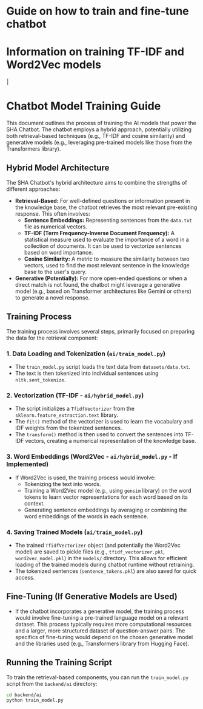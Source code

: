 # Guide on how to train and fine-tune chatbot

# Information on training TF-IDF and Word2Vec models

│

# Chatbot Model Training Guide

This document outlines the process of training the AI models that power the SHA Chatbot. The chatbot employs a hybrid approach, potentially utilizing both retrieval-based techniques (e.g., TF-IDF and cosine similarity) and generative models (e.g., leveraging pre-trained models like those from the Transformers library).

## Hybrid Model Architecture

The SHA Chatbot's hybrid architecture aims to combine the strengths of different approaches:

- **Retrieval-Based:** For well-defined questions or information present in the knowledge base, the chatbot retrieves the most relevant pre-existing response. This often involves:
  - **Sentence Embeddings:** Representing sentences from the `data.txt` file as numerical vectors.
  - **TF-IDF (Term Frequency-Inverse Document Frequency):** A statistical measure used to evaluate the importance of a word in a collection of documents. It can be used to vectorize sentences based on word importance.
  - **Cosine Similarity:** A metric to measure the similarity between two vectors, used to find the most relevant sentence in the knowledge base to the user's query.
- **Generative (Potentially):** For more open-ended questions or when a direct match is not found, the chatbot might leverage a generative model (e.g., based on Transformer architectures like Gemini or others) to generate a novel response.

## Training Process

The training process involves several steps, primarily focused on preparing the data for the retrieval component:

### 1. Data Loading and Tokenization (`ai/train_model.py`)

- The `train_model.py` script loads the text data from `datasets/data.txt`.
- The text is then tokenized into individual sentences using `nltk.sent_tokenize`.

### 2. Vectorization (TF-IDF - `ai/hybrid_model.py`)

- The script initializes a `TfidfVectorizer` from the `sklearn.feature_extraction.text` library.
- The `fit()` method of the vectorizer is used to learn the vocabulary and IDF weights from the tokenized sentences.
- The `transform()` method is then used to convert the sentences into TF-IDF vectors, creating a numerical representation of the knowledge base.

### 3. Word Embeddings (Word2Vec - `ai/hybrid_model.py` - If Implemented)

- If Word2Vec is used, the training process would involve:
  - Tokenizing the text into words.
  - Training a Word2Vec model (e.g., using `gensim` library) on the word tokens to learn vector representations for each word based on its context.
  - Generating sentence embeddings by averaging or combining the word embeddings of the words in each sentence.

### 4. Saving Trained Models (`ai/train_model.py`)

- The trained `TfidfVectorizer` object (and potentially the Word2Vec model) are saved to pickle files (e.g., `tfidf_vectorizer.pkl`, `word2vec_model.pkl`) in the `models/` directory. This allows for efficient loading of the trained models during chatbot runtime without retraining.
- The tokenized sentences (`sentence_tokens.pkl`) are also saved for quick access.

## Fine-Tuning (If Generative Models are Used)

- If the chatbot incorporates a generative model, the training process would involve fine-tuning a pre-trained language model on a relevant dataset. This process typically requires more computational resources and a larger, more structured dataset of question-answer pairs. The specifics of fine-tuning would depend on the chosen generative model and the libraries used (e.g., Transformers library from Hugging Face).

## Running the Training Script

To train the retrieval-based components, you can run the `train_model.py` script from the `backend/ai` directory:

```bash
cd backend/ai
python train_model.py
```
